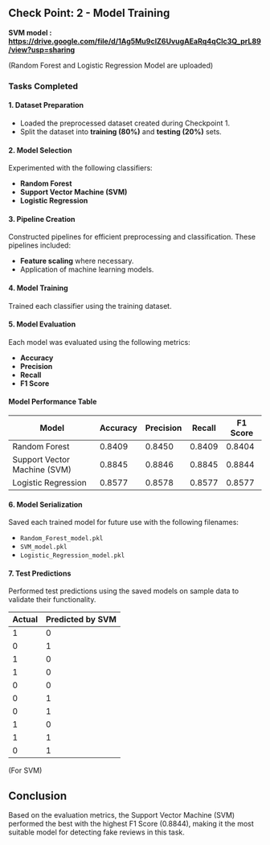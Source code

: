 ## **Check Point: 2 - Model Training**

**SVM model : https://drive.google.com/file/d/1Ag5Mu9cIZ6UvugAEaRq4qClc3Q_prL89/view?usp=sharing**


(Random Forest and Logistic Regression Model are uploaded)

### **Tasks Completed**

#### 1. Dataset Preparation
- Loaded the preprocessed dataset created during Checkpoint 1.
- Split the dataset into **training (80%)** and **testing (20%)** sets.

#### 2. Model Selection
Experimented with the following classifiers:
- **Random Forest**
- **Support Vector Machine (SVM)**
- **Logistic Regression**

#### 3. Pipeline Creation
Constructed pipelines for efficient preprocessing and classification. These pipelines included:
- **Feature scaling** where necessary.
- Application of machine learning models.

#### 4. Model Training
Trained each classifier using the training dataset.

#### 5. Model Evaluation
Each model was evaluated using the following metrics:
- **Accuracy**
- **Precision**
- **Recall**
- **F1 Score**

#### **Model Performance Table**
| **Model**                  | **Accuracy** | **Precision** | **Recall** | **F1 Score** |
|----------------------------|--------------|---------------|------------|--------------|
| Random Forest              | 0.8409       | 0.8450        | 0.8409     | 0.8404       |
| Support Vector Machine (SVM) | 0.8845       | 0.8846        | 0.8845     | 0.8844       |
| Logistic Regression        | 0.8577       | 0.8578        | 0.8577     | 0.8577       |

#### 6. Model Serialization
Saved each trained model for future use with the following filenames:
- `Random_Forest_model.pkl`
- `SVM_model.pkl`
- `Logistic_Regression_model.pkl`

#### 7. Test Predictions
Performed test predictions using the saved models on sample data to validate their functionality.

| Actual | Predicted by SVM |
|--------|------------------|
| 1      | 0                |
| 0      | 1                |
| 1      | 0                |
| 1      | 0                |
| 0      | 0                |
| 0      | 1                |
| 0      | 1                |
| 1      | 0                |
| 1      | 1                |
| 0      | 1                |
(For SVM)


## Conclusion
Based on the evaluation metrics, the Support Vector Machine (SVM) performed the best with the highest F1 Score (0.8844), making it the most suitable model for detecting fake reviews in this task.

